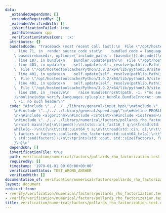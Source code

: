 ```yaml
---
data:
  _extendedDependsOn: []
  _extendedRequiredBy: []
  _extendedVerifiedWith: []
  _isVerificationFailed: true
  _pathExtension: cpp
  _verificationStatusIcon: ':x:'
  attributes: {}
  bundledCode: "Traceback (most recent call last):\n  File \"/opt/hostedtoolcache/Python/3.9.2/x64/lib/python3.9/site-packages/onlinejudge_verify/documentation/build.py\"\
    , line 71, in _render_source_code_stat\n    bundled_code = language.bundle(stat.path,\
    \ basedir=basedir, options={'include_paths': [basedir]}).decode()\n  File \"/opt/hostedtoolcache/Python/3.9.2/x64/lib/python3.9/site-packages/onlinejudge_verify/languages/cplusplus.py\"\
    , line 187, in bundle\n    bundler.update(path)\n  File \"/opt/hostedtoolcache/Python/3.9.2/x64/lib/python3.9/site-packages/onlinejudge_verify/languages/cplusplus_bundle.py\"\
    , line 401, in update\n    self.update(self._resolve(pathlib.Path(included), included_from=path))\n\
    \  File \"/opt/hostedtoolcache/Python/3.9.2/x64/lib/python3.9/site-packages/onlinejudge_verify/languages/cplusplus_bundle.py\"\
    , line 401, in update\n    self.update(self._resolve(pathlib.Path(included), included_from=path))\n\
    \  File \"/opt/hostedtoolcache/Python/3.9.2/x64/lib/python3.9/site-packages/onlinejudge_verify/languages/cplusplus_bundle.py\"\
    , line 401, in update\n    self.update(self._resolve(pathlib.Path(included), included_from=path))\n\
    \  File \"/opt/hostedtoolcache/Python/3.9.2/x64/lib/python3.9/site-packages/onlinejudge_verify/languages/cplusplus_bundle.py\"\
    , line 260, in _resolve\n    raise BundleErrorAt(path, -1, \"no such header\"\
    )\nonlinejudge_verify.languages.cplusplus_bundle.BundleErrorAt: unused.hpp: line\
    \ -1: no such header\n"
  code: "#include \"../../../library/general/input.hpp\"\n#include \"../../../library/general/output.hpp\"\
    \n#include \"../../../library/general/speed.hpp\"\n\n#define PROBLEM \"https://judge.yosupo.jp/problem/factorize\"\
    \n\n#include <algorithm>\n#include <cstdint>\n#include <iostream>\n#include <vector>\n\
    \n#include \"../../../library/numerical/factors/pollards_rho_factorization.hpp\"\
    \n\nint main()\n{\n\tspeed();\n\tstd::int_fast16_t q;\n\tread(std::cin, q);\n\t\
    while(q--)\n\t{\n\t\tstd::uint64_t a;\n\t\tread(std::cin, a);\n\t\tstd::vector<std::uint64_t>\
    \ factors = factors::pollards_rho_factorize<std::uint64_t>(a);\n\t\tstd::sort(std::begin(factors),\
    \ std::end(factors));\n\t\tprints(std::cout, std::size(factors), factors);\n\t\
    }\n}\n"
  dependsOn: []
  isVerificationFile: true
  path: verification/numerical/factors/pollards_rho_factorization.test.cpp
  requiredBy: []
  timestamp: '1970-01-01 00:00:00+00:00'
  verificationStatus: TEST_WRONG_ANSWER
  verifiedWith: []
documentation_of: verification/numerical/factors/pollards_rho_factorization.test.cpp
layout: document
redirect_from:
- /verify/verification/numerical/factors/pollards_rho_factorization.test.cpp
- /verify/verification/numerical/factors/pollards_rho_factorization.test.cpp.html
title: verification/numerical/factors/pollards_rho_factorization.test.cpp
---
```

